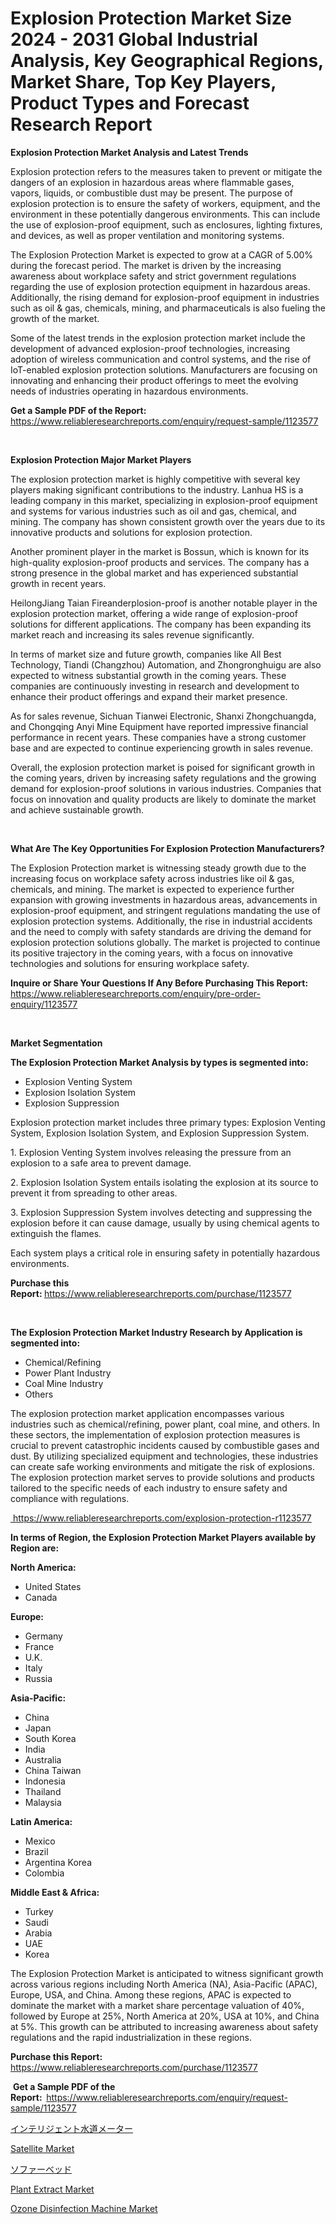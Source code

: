 <p><h1>Explosion Protection Market Size 2024 - 2031 Global Industrial Analysis, Key Geographical Regions, Market Share, Top Key Players, Product Types and Forecast Research Report</h1></p><p><strong>Explosion Protection Market Analysis and Latest Trends</strong></p>
<p><p>Explosion protection refers to the measures taken to prevent or mitigate the dangers of an explosion in hazardous areas where flammable gases, vapors, liquids, or combustible dust may be present. The purpose of explosion protection is to ensure the safety of workers, equipment, and the environment in these potentially dangerous environments. This can include the use of explosion-proof equipment, such as enclosures, lighting fixtures, and devices, as well as proper ventilation and monitoring systems.</p><p>The Explosion Protection Market is expected to grow at a CAGR of 5.00% during the forecast period. The market is driven by the increasing awareness about workplace safety and strict government regulations regarding the use of explosion protection equipment in hazardous areas. Additionally, the rising demand for explosion-proof equipment in industries such as oil & gas, chemicals, mining, and pharmaceuticals is also fueling the growth of the market.</p><p>Some of the latest trends in the explosion protection market include the development of advanced explosion-proof technologies, increasing adoption of wireless communication and control systems, and the rise of IoT-enabled explosion protection solutions. Manufacturers are focusing on innovating and enhancing their product offerings to meet the evolving needs of industries operating in hazardous environments.</p></p>
<p><strong>Get a Sample PDF of the Report:&nbsp;</strong> <a href="https://www.reliableresearchreports.com/enquiry/request-sample/1123577">https://www.reliableresearchreports.com/enquiry/request-sample/1123577</a></p>
<p>&nbsp;</p>
<p><strong>Explosion Protection Major Market Players</strong></p>
<p><p>The explosion protection market is highly competitive with several key players making significant contributions to the industry. Lanhua HS is a leading company in this market, specializing in explosion-proof equipment and systems for various industries such as oil and gas, chemical, and mining. The company has shown consistent growth over the years due to its innovative products and solutions for explosion protection. </p><p>Another prominent player in the market is Bossun, which is known for its high-quality explosion-proof products and services. The company has a strong presence in the global market and has experienced substantial growth in recent years. </p><p>HeilongJiang Taian Fireanderplosion-proof is another notable player in the explosion protection market, offering a wide range of explosion-proof solutions for different applications. The company has been expanding its market reach and increasing its sales revenue significantly.</p><p>In terms of market size and future growth, companies like All Best Technology, Tiandi (Changzhou) Automation, and Zhongronghuigu are also expected to witness substantial growth in the coming years. These companies are continuously investing in research and development to enhance their product offerings and expand their market presence.</p><p>As for sales revenue, Sichuan Tianwei Electronic, Shanxi Zhongchuangda, and Chongqing Anyi Mine Equipment have reported impressive financial performance in recent years. These companies have a strong customer base and are expected to continue experiencing growth in sales revenue.</p><p>Overall, the explosion protection market is poised for significant growth in the coming years, driven by increasing safety regulations and the growing demand for explosion-proof solutions in various industries. Companies that focus on innovation and quality products are likely to dominate the market and achieve sustainable growth.</p></p>
<p>&nbsp;</p>
<p><strong>What Are The Key Opportunities For Explosion Protection Manufacturers?</strong></p>
<p><p>The Explosion Protection market is witnessing steady growth due to the increasing focus on workplace safety across industries like oil & gas, chemicals, and mining. The market is expected to experience further expansion with growing investments in hazardous areas, advancements in explosion-proof equipment, and stringent regulations mandating the use of explosion protection systems. Additionally, the rise in industrial accidents and the need to comply with safety standards are driving the demand for explosion protection solutions globally. The market is projected to continue its positive trajectory in the coming years, with a focus on innovative technologies and solutions for ensuring workplace safety.</p></p>
<p><strong>Inquire or Share Your Questions If Any Before Purchasing This Report:</strong> <a href="https://www.reliableresearchreports.com/enquiry/pre-order-enquiry/1123577">https://www.reliableresearchreports.com/enquiry/pre-order-enquiry/1123577</a></p>
<p>&nbsp;</p>
<p><strong>Market Segmentation</strong></p>
<p><strong>The Explosion Protection Market Analysis by types is segmented into:</strong></p>
<p><ul><li>Explosion Venting System</li><li>Explosion Isolation System</li><li>Explosion Suppression</li></ul></p>
<p><p>Explosion protection market includes three primary types: Explosion Venting System, Explosion Isolation System, and Explosion Suppression System. </p><p>1. Explosion Venting System involves releasing the pressure from an explosion to a safe area to prevent damage.</p><p>2. Explosion Isolation System entails isolating the explosion at its source to prevent it from spreading to other areas.</p><p>3. Explosion Suppression System involves detecting and suppressing the explosion before it can cause damage, usually by using chemical agents to extinguish the flames. </p><p>Each system plays a critical role in ensuring safety in potentially hazardous environments.</p></p>
<p><strong>Purchase this Report:&nbsp;</strong><a href="https://www.reliableresearchreports.com/purchase/1123577">https://www.reliableresearchreports.com/purchase/1123577</a></p>
<p>&nbsp;</p>
<p><strong>The Explosion Protection Market Industry Research by Application is segmented into:</strong></p>
<p><ul><li>Chemical/Refining</li><li>Power Plant Industry</li><li>Coal Mine Industry</li><li>Others</li></ul></p>
<p><p>The explosion protection market application encompasses various industries such as chemical/refining, power plant, coal mine, and others. In these sectors, the implementation of explosion protection measures is crucial to prevent catastrophic incidents caused by combustible gases and dust. By utilizing specialized equipment and technologies, these industries can create safe working environments and mitigate the risk of explosions. The explosion protection market serves to provide solutions and products tailored to the specific needs of each industry to ensure safety and compliance with regulations.</p></p>
<p><a href="https://www.reliableresearchreports.com/explosion-protection-r1123577">&nbsp;https://www.reliableresearchreports.com/explosion-protection-r1123577</a></p>
<p><strong>In terms of Region, the Explosion Protection Market Players available by Region are:</strong></p>
<p>
    <p> <strong> North America: </strong>
        <ul>
            <li>United States</li>
            <li>Canada</li>
        </ul>
        </p> 
    <p> <strong> Europe: </strong>
        <ul>
            <li>Germany</li>
            <li>France</li>
            <li>U.K.</li>
            <li>Italy</li>
            <li>Russia</li>
        </ul>
        </p> 
    <p> <strong> Asia-Pacific: </strong>
        <ul>
            <li>China</li>
            <li>Japan</li>
            <li>South Korea</li>
            <li>India</li>
            <li>Australia</li>
            <li>China Taiwan</li>
            <li>Indonesia</li>
            <li>Thailand</li>
            <li>Malaysia</li>
        </ul>
        </p> 
    <p> <strong> Latin America: </strong>
        <ul>
            <li>Mexico</li>
            <li>Brazil</li>
            <li>Argentina Korea</li>
            <li>Colombia</li>
        </ul>
        </p> 
    <p> <strong> Middle East & Africa: </strong>
        <ul>
            <li>Turkey</li>
            <li>Saudi</li>
            <li>Arabia</li>
            <li>UAE</li>
            <li>Korea</li>
        </ul>
    </p>
    </p>
<p><p>The Explosion Protection Market is anticipated to witness significant growth across various regions including North America (NA), Asia-Pacific (APAC), Europe, USA, and China. Among these regions, APAC is expected to dominate the market with a market share percentage valuation of 40%, followed by Europe at 25%, North America at 20%, USA at 10%, and China at 5%. This growth can be attributed to increasing awareness about safety regulations and the rapid industrialization in these regions.</p></p>
<p><strong>Purchase this Report: </strong><a href="https://www.reliableresearchreports.com/purchase/1123577">https://www.reliableresearchreports.com/purchase/1123577</a></p>
<p>&nbsp;<strong>Get a Sample PDF of the Report:&nbsp;&nbsp;</strong><a href="https://www.reliableresearchreports.com/enquiry/request-sample/1123577">https://www.reliableresearchreports.com/enquiry/request-sample/1123577</a></p>
<p><strong></strong></p>
<p><p><a href="https://github.com/vlcostes/Market-Research-Report-List-1/blob/main/506237021284.md">インテリジェント水道メーター</a></p><p><a href="https://github.com/eeaveuhhh/Market-Research-Report-List-2/blob/main/satellite-market.md">Satellite Market</a></p><p><a href="https://github.com/EstaSprer20231/Market-Research-Report-List-1/blob/main/277449521285.md">ソファーベッド</a></p><p><a href="https://issuu.com/reportprime-2/docs/plant-extract-market-size-2030.pptx">Plant Extract Market</a></p><p><a href="https://github.com/brentleyjimmiealvaradoz4l1rea/Market-Research-Report-List-2/blob/main/ozone-disinfection-machine-market.md">Ozone Disinfection Machine Market</a></p></p>